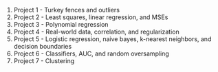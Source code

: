 1. Project 1 - Turkey fences and outliers
2. Project 2 - Least squares, linear regression, and MSEs
3. Project 3 - Polynomial regression
4. Project 4 - Real-world data, correlation, and regularization
5. Project 5 - Logistic regression, naive bayes, k-nearest neighbors, and decision boundaries
6. Project 6 - Classifiers, AUC, and random oversampling
7. Project 7 - Clustering
